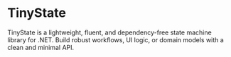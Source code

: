 # TinyState
TinyState is a lightweight, fluent, and dependency-free state machine library for .NET. Build robust workflows, UI logic, or domain models with a clean and minimal API.

